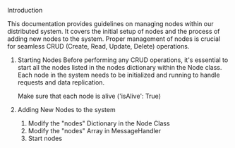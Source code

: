Introduction

This documentation provides guidelines on managing nodes within our distributed system. It covers the initial setup of nodes and the process of adding new nodes to the system. Proper management of nodes is crucial for seamless CRUD (Create, Read, Update, Delete) operations.

1. Starting Nodes
    Before performing any CRUD operations, it's essential to start all the nodes listed in the nodes dictionary within the Node class. Each node in the system needs to be initialized and running to handle requests and data replication.

    Make sure that each node is alive ('isAlive': True)


2. Adding New Nodes to the system
    1. Modify the "nodes" Dictionary in the Node Class
    2. Modify the "nodes" Array in MessageHandler
    3. Start nodes
